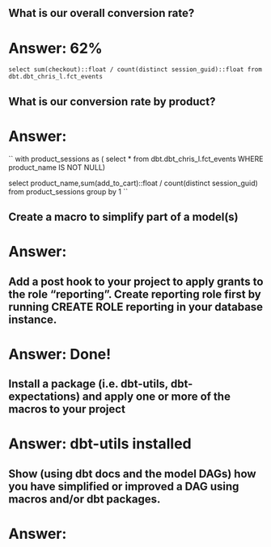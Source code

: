 ## What is our overall conversion rate?
# Answer: 62%
``
select sum(checkout)::float / count(distinct session_guid)::float from dbt.dbt_chris_l.fct_events
``

## What is our conversion rate by product?
# Answer: 

``
with product_sessions as (
select * from dbt.dbt_chris_l.fct_events WHERE product_name IS NOT NULL)

select product_name,sum(add_to_cart)::float / count(distinct session_guid) from product_sessions group by 1
``

## Create a macro to simplify part of a model(s)
# Answer: 

## Add a post hook to your project to apply grants to the role “reporting”. Create reporting role first by running CREATE ROLE reporting in your database instance.
# Answer: Done!

## Install a package (i.e. dbt-utils, dbt-expectations) and apply one or more of the macros to your project
# Answer: dbt-utils installed

## Show (using dbt docs and the model DAGs) how you have simplified or improved a DAG using macros and/or dbt packages.
# Answer: 


